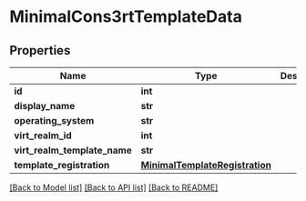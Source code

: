 # MinimalCons3rtTemplateData

## Properties
Name | Type | Description | Notes
------------ | ------------- | ------------- | -------------
**id** | **int** |  | [optional] 
**display_name** | **str** |  | [optional] 
**operating_system** | **str** |  | [optional] 
**virt_realm_id** | **int** |  | [optional] 
**virt_realm_template_name** | **str** |  | 
**template_registration** | [**MinimalTemplateRegistration**](MinimalTemplateRegistration.md) |  | [optional] 

[[Back to Model list]](../README.md#documentation-for-models) [[Back to API list]](../README.md#documentation-for-api-endpoints) [[Back to README]](../README.md)


